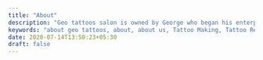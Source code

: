 ```yaml
---
title: "About"
description: "Geo tattoos salon is owned by George who began his enterprise in 2002. Situated at the heart of the city, Anna Nagar Roundtana. It has been attracting more and more people since then which was possible because of his 16+ years of professional experience."
keywords: "about geo tattoos, about, about us, Tattoo Making, Tattoo Removal, Tattoo Training, Tattoo Products"
date: 2020-07-14T13:50:23+05:30
draft: false
---
```


